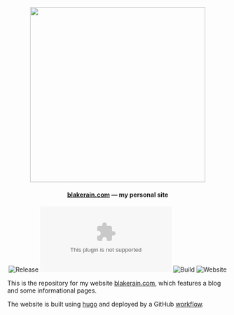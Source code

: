 <div align="center">

<a href="https://blakerain.com/">
  <img src="https://blakerain.com/media/site-screenshot.png" width="400">
</a>

<h4><a href="https://blakerain.com/">blakerain.com</a> — my personal site</h4>

![Release](https://img.shields.io/badge/dynamic/json?url=https%3A%2F%2Fgit.blakerain.com%2Fapi%2Fv1%2Frepos%2FBlakeRain%2Fblakerain.com%2Ftags%3Fpage%3D1%26limit%3D1&query=%24.0.name&label=Release)
![Issues](https://img.shields.io/gitea/issues/open/BlakeRain/blakerain.com?gitea_url=https%3A%2F%2Fgit.blakerain.com%2F)
![Build](https://git.blakerain.com/BlakeRain/blakerain.com/badges/workflows/check.yaml/badge.svg)
![Website](https://img.shields.io/website?url=https%3A%2F%2Fblakerain.com%2F)

</div>

This is the repository for my website [blakerain.com](https://blakerain.com/), which features a blog and some informational pages.

The website is built using [hugo] and deployed by a GitHub [workflow].

[hugo]: https://gohugo.io/
[workflow]: https://github.com/BlakeRain/blakerain.com/src/commit/db43f1ef5388379ed408528966c87ff4096a7503/.github/workflows/deploy.yaml
